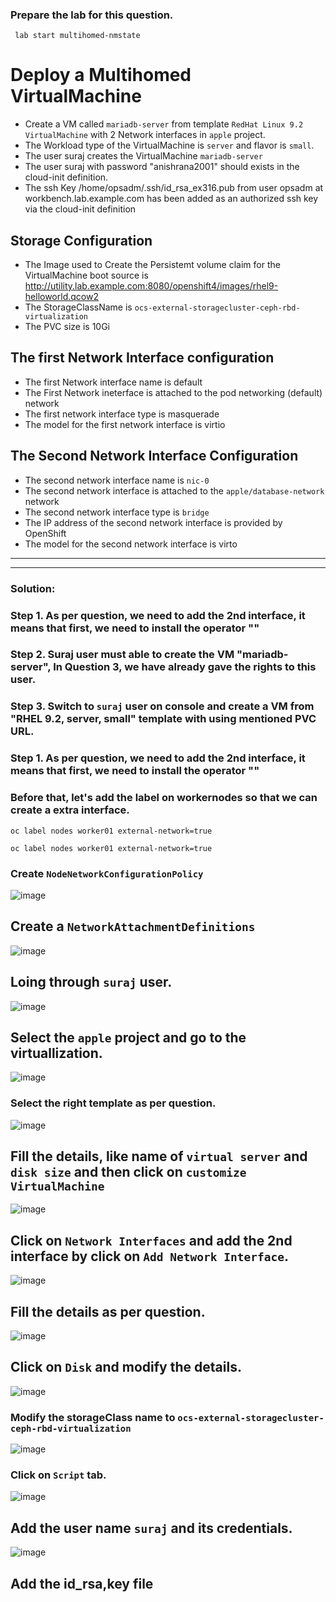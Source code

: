 ### Prepare the lab for this question.
```
 lab start multihomed-nmstate
```

# Deploy a Multihomed VirtualMachine
- Create a VM called `mariadb-server` from template `RedHat Linux 9.2 VirtualMachine` with 2 Network interfaces in `apple` project.
- The Workload type of the VirtualMachine is `server` and flavor is `small`.
- The user suraj creates the VirtualMachine `mariadb-server`
- The user suraj with password "anishrana2001" should exists in the cloud-init definition.
- The ssh Key /home/opsadm/.ssh/id_rsa_ex316.pub from user opsadm at workbench.lab.example.com has been added as an authorized ssh key via the cloud-init definition

## Storage Configuration
- The Image used to Create the Persistemt volume claim for the VirtualMachine boot source is http://utility.lab.example.com:8080/openshift4/images/rhel9-helloworld.qcow2
- The StorageClassName is `ocs-external-storagecluster-ceph-rbd-virtualization`
- The PVC size is 10Gi

## The first Network Interface configuration
- The first Network interface name is default
- The First Network ineterface is attached to the pod networking (default) network
- The first network interface type is masquerade
- The model for the first network interface is virtio

## The Second Network Interface Configuration
- The second network interface name is `nic-0`
- The second network interface is attached to the `apple/database-network` network
- The second network interface type is `bridge`
- The IP address of the second network interface is provided by OpenShift
- The model for the second network interface is virto
---
---

### Solution:
### Step 1. As per question, we need to add the 2nd interface, it means that first, we need to install the operator ""
### Step 2. Suraj user must able to create the VM "mariadb-server", In Question 3, we have already gave the rights to this user.
### Step 3. Switch to `suraj` user on console and create a VM from "RHEL 9.2, server, small" template with using mentioned PVC URL.


### Step 1. As per question, we need to add the 2nd interface, it means that first, we need to install the operator ""
### Before that, let's add the label on workernodes so that we can create a extra interface.
```
oc label nodes worker01 external-network=true
```
```
oc label nodes worker01 external-network=true
```

### Create `NodeNetworkConfigurationPolicy`
![image](https://github.com/user-attachments/assets/17f0a830-4a22-4612-8f51-bc9df9318af2)
## Create a `NetworkAttachmentDefinitions`
![image](https://github.com/user-attachments/assets/fe3a507c-5358-415e-9553-e55771903b71)

## Loing through `suraj` user.

![image](https://github.com/user-attachments/assets/c2585076-fed2-4251-a3a9-01083fed55e5)

## Select the `apple` project and go to the virtuallization.

![image](https://github.com/user-attachments/assets/5bd8de74-8dbf-4c8c-b248-b3abcd69ae2e)

### Select the right template as per question.

![image](https://github.com/user-attachments/assets/76f5cf2b-5c2e-46ea-abd1-09d5c7adc237)

## Fill the details, like name of `virtual server` and `disk size` and then click on `customize VirtualMachine`

![image](https://github.com/user-attachments/assets/ef03bf68-07ea-4f81-965f-5e5f044ad79d)


## Click on `Network Interfaces` and add the 2nd interface by click on `Add Network Interface`.

![image](https://github.com/user-attachments/assets/883c990a-1546-4216-b0d3-514aade4d924)

## Fill the details as per question.

![image](https://github.com/user-attachments/assets/87c30c1c-4f83-490b-bdcd-8738d030e72e)

## Click on `Disk` and modify the details.

![image](https://github.com/user-attachments/assets/e05621d0-5c00-4562-a865-f417103b4b62)


### Modify the storageClass name to `ocs-external-storagecluster-ceph-rbd-virtualization`

![image](https://github.com/user-attachments/assets/af2653e5-f81c-4631-8d5e-c0963a38dbcd)

### Click on `Script` tab.

![image](https://github.com/user-attachments/assets/3318f7b3-8fa7-4442-8635-24114432d0c1)

## Add the user name `suraj` and its credentials.

![image](https://github.com/user-attachments/assets/b5becfd7-4764-419a-ad7f-67dda0a43c90)

## Add the id_rsa,key file




